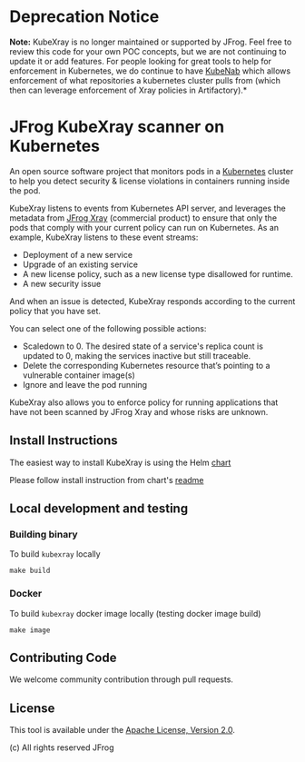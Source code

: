 # Deprecation Notice
**Note:** KubeXray is no longer maintained or supported by JFrog.  Feel free to review this code for your own POC concepts, but we are not continuing to update it or add features.  For people looking for great tools to help for enforcement in Kubernetes, we do continue to have [KubeNab](https://github.com/jfrog/kubenab) which allows enforcement of what repositories a kubernetes cluster pulls from (which then can leverage enforcement of Xray policies in Artifactory).*

# JFrog KubeXray scanner on Kubernetes

An open source software project that monitors pods in a [Kubernetes](https://kubernetes.io/) cluster to help you detect security & license violations in containers 
running inside the pod. 

KubeXray listens to events from Kubernetes API server, and leverages the metadata from [JFrog Xray](https://jfrog.com/xray/) (commercial product) to ensure that only the pods that comply with your current policy can run on Kubernetes. As an example, KubeXray listens to these event streams:
* Deployment of a new service
* Upgrade of an existing service
* A new license policy, such as a new license type disallowed for runtime.
* A new security issue

And when an issue is detected, KubeXray responds according to the current policy that you have set. 

You can select one of the following possible actions:
* Scaledown to 0. The desired state of a service's replica count is updated to 0, making the services inactive but still traceable.
* Delete the corresponding Kubernetes resource that’s pointing to a vulnerable container image(s)
* Ignore and leave the pod running

KubeXray also allows you to enforce policy for running applications that have not been scanned by JFrog Xray and whose risks are unknown. 

## Install Instructions

The easiest way to install KubeXray is using the Helm [chart](https://github.com/jfrog/charts/tree/master/stable/kubexray)

Please follow install instruction from chart's [readme](https://github.com/jfrog/charts/blob/master/stable/kubexray/README.md)

## Local development and testing

### Building binary

To build `kubexray` locally 

  ```console
  make build
  ```

### Docker

To build `kubexray` docker image locally (testing docker image build)

  ```console
  make image
  ```

## Contributing Code
We welcome community contribution through pull requests.

<a name="License"/>

## License
This tool is available under the [Apache License, Version 2.0](http://www.apache.org/licenses/LICENSE-2.0).


(c) All rights reserved JFrog
